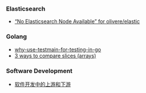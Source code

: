 

### Elasticsearch
* [“No Elasticsearch Node Available” for olivere/elastic](./ElasticSearch/olivere/elastic.md)


### Golang
* [why-use-testmain-for-testing-in-go](./Golang/TestMain.md)
* [3 ways to compare slices (arrays)](./Golang/compare-slice.md)

### Software Development
* [软件开发中的上游和下游](./Software%20Development/Upstream%3Adownstream/upstream-downstream.md)